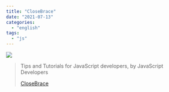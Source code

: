 ```yaml
---
title: "CloseBrace"
date: "2021-07-13"
categories: 
  - "english"
tags: 
  - "js"
---
```


![](https://yt3.ggpht.com/ytc/AKedOLR0MhcJ6MK1y5Hh4AI4dwq0RTIj5ZyTCAwEB5ZR=s176-c-k-c0x00ffffff-no-rj)

> Tips and Tutorials for JavaScript developers, by JavaScript Developers
> 
> [CloseBrace](https://www.youtube.com/c/CloseBrace/playlists)
